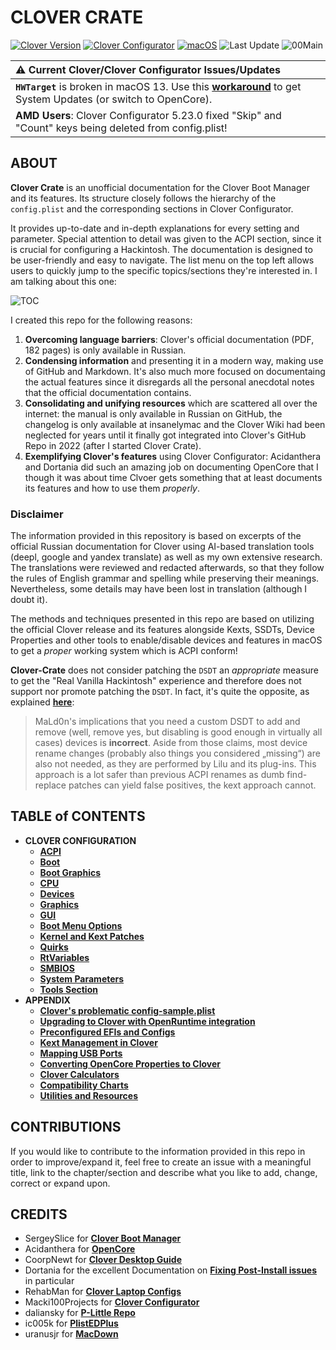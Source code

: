 # CLOVER CRATE
[![Clover Version](https://img.shields.io/badge/Clover-r5150-lime.svg)](https://github.com/CloverHackyColor/CloverBootloader/releases) [![Clover Configurator](https://img.shields.io/badge/Clover_Configurator-5.23.01-brightgreen.svg)](https://mackie100projects.altervista.org/download-clover-configurator/) [![macOS](https://img.shields.io/badge/Supported_macOS-≤13.2_beta-white.svg)](https://www.apple.com/macos/monterey/) ![Last Update](https://img.shields.io/badge/Last_Update_(yy.mm.dd):-23.01.29-blueviolet.svg) ![00Main](https://user-images.githubusercontent.com/76865553/136703368-146cda4c-9a8b-4b5f-8d3e-0382f1ccd68f.jpg)

|:warning: Current Clover/Clover Configurator Issues/Updates|
|:-----------------------------------------------------------|
| **`HWTarget`** is broken in macOS 13. Use this [**workaround**](https://github.com/5T33Z0/Clover-Crate/tree/main/RtVariables#working-around-issues-with--hwtarget-in-macos-13-to-receive-system-updates) to get System Updates (or switch to OpenCore).
|**AMD Users**: Clover Configurator 5.23.0 fixed "Skip" and "Count" keys being deleted from config.plist!

## ABOUT
**Clover Crate** is an unofficial documentation for the Clover Boot Manager and its features. Its structure closely follows the hierarchy of the `config.plist` and the corresponding sections in Clover Configurator. 

It provides up-to-date and in-depth explanations for every setting and parameter. Special attention to detail was given to the ACPI section, since it is crucial for configuring a Hackintosh. The documentation is designed to be user-friendly and easy to navigate. The list menu on the top left allows users to quickly jump to the specific topics/sections they're interested in. I am talking about this one:

![TOC](https://user-images.githubusercontent.com/76865553/136510478-2bccd5ae-6cc6-4a98-8f8d-63c41de2d3b3.png)

I created this repo for the following reasons:

1. **Overcoming language barriers**: Clover's official documentation (PDF, 182 pages) is only available in Russian.
2. **Condensing information** and presenting it in a modern way, making use of GitHub and Markdown. It's also much more focused on documentaing the actual features since it disregards all the personal anecdotal notes that the official documentation contains.
3. **Consolidating and unifying resources** which are scattered all over the internet: the manual is only available in Russian on GitHub, the changelog is only available at insanelymac and the Clover Wiki had been neglected for years until it finally got integrated into Clover's GitHub Repo in 2022 (after I started Clover Crate).
4. **Exemplifying Clover's features** using Clover Configurator: Acidanthera and Dortania did such an amazing job on documenting OpenCore that I though it was about time Clvoer gets something that at least documents its features and how to use them *properly*.

### Disclaimer
The information provided in this repository is based on excerpts of the official Russian documentation for Clover using AI-based translation tools (deepl, google and yandex translate) as well as my own extensive research. The translations were reviewed and redacted afterwards, so that they follow the rules of English grammar and spelling while preserving their meanings. Nevertheless, some details may have been lost in translation (although I doubt it).

The methods and techniques presented in this repo are based on utilizing the official Clover release and its features alongside Kexts, SSDTs, Device Properties and other tools to enable/disable devices and features in macOS to get a *proper* working system which is ACPI conform!

**Clover-Crate** does not consider patching the `DSDT` an *appropriate* measure to get the "Real Vanilla Hackintosh" experience and therefore does not support nor promote patching the `DSDT`. In fact, it's quite the opposite, as explained [**here**](https://www.insanelymac.com/forum/topic/352881-when-is-rebaseregions-necessary/?do=findComment&comment=2790870):

> MaLd0n's implications that you need a custom DSDT to add and remove (well, remove yes, but disabling is good enough in virtually all cases) devices is **incorrect**. Aside from those claims, most device rename changes (probably also things you considered „missing“) are also not needed, as they are performed by Lilu and its plug-ins. This approach is a lot safer than previous ACPI renames as dumb find-replace patches can yield false positives, the kext approach cannot.

## TABLE of CONTENTS
- **CLOVER CONFIGURATION**
  - [**ACPI**](https://github.com/5T33Z0/Clover-Crate/tree/main/ACPI#readme)
  - [**Boot**](https://github.com/5T33Z0/Clover-Crate/tree/main/Boot#readme)
  - [**Boot Graphics**](https://github.com/5T33Z0/Clover-Crate/tree/main/Boot_Graphics#readme)
  - [**CPU**](https://github.com/5T33Z0/Clover-Crate/tree/main/CPU#readme)
  - [**Devices**](https://github.com/5T33Z0/Clover-Crate/blob/main/Devices#readme)
  - [**Graphics**](https://github.com/5T33Z0/Clover-Crate/tree/main/Graphics#readme)
  - [**GUI**](https://github.com/5T33Z0/Clover-Crate/tree/main/GUI#readme)
  - [**Boot Menu Options**](https://github.com/5T33Z0/Clover-Crate/blob/main/GUI/Boot_Menu_Options.md) 
  - [**Kernel and Kext Patches**](https://github.com/5T33Z0/Clover-Crate/tree/main/Kernel_And_Kext_Patches#readme)
  - [**Quirks**](https://github.com/5T33Z0/Clover-Crate/tree/main/Quirks#readme)
  - [**RtVariables**](https://github.com/5T33Z0/Clover-Crate/tree/main/RtVariables#readme)
  - [**SMBIOS**](https://github.com/5T33Z0/Clover-Crate/tree/main/SMBIOS#readme)
  - [**System Parameters**](https://github.com/5T33Z0/Clover-Crate/tree/main/System_Parameters#readme)
  - [**Tools Section**](https://github.com/5T33Z0/Clover-Crate/blob/main/Tools/README.md)
- **APPENDIX**
  - [**Clover's problematic config-sample.plist**](https://github.com/5T33Z0/Clover-Crate/tree/main/About_Config-Sample) 
  - [**Upgrading to Clover with OpenRuntime integration**](https://github.com/5T33Z0/Clover-Crate/tree/main/Upgrading_Clover#readme)
  - [**Preconfigured EFIs and Configs**](https://github.com/5T33Z0/Clover-Crate/tree/main/EFIs_and_Configs)
  - [**Kext Management in Clover**](https://github.com/5T33Z0/Clover-Crate/tree/main/Kext_Management#readme)
  - [**Mapping USB Ports**](https://github.com/5T33Z0/Clover-Crate/tree/main/USB_Fixes#readme)
  - [**Converting OpenCore Properties to Clover**](https://github.com/5T33Z0/Clover-Crate/tree/main/OC2Clover#readme)
  - [**Clover Calculators**](https://github.com/5T33Z0/Clover-Crate/tree/main/Xtras)
  - [**Compatibility Charts**](https://github.com/5T33Z0/Clover-Crate/tree/main/Compatibility_Charts)
  - [**Utilities and Resources**](https://github.com/5T33Z0/Clover-Crate/tree/main/Utilities#readme)

## CONTRIBUTIONS
If you would like to contribute to the information provided in this repo in order to improve/expand it, feel free to create an issue with a meaningful title, link to the chapter/section and describe what you like to add, change, correct or expand upon.

## CREDITS
- SergeySlice for [**Clover Boot Manager**](https://github.com/CloverHackyColor/CloverBootloader)
- Acidanthera for [**OpenCore**](https://github.com/acidanthera/OpenCorePkg)
- CoorpNewt for [**Clover Desktop Guide**](https://hackintosh.gitbook.io/r-hackintosh-vanilla-desktop-guide/)
- Dortania for the excellent Documentation on [**Fixing Post-Install issues**](https://dortania.github.io/OpenCore-Post-Install/) in particular
- RehabMan for [**Clover Laptop Configs**](https://github.com/RehabMan/OS-X-Clover-Laptop-Config)
- Macki100Projects for [**Clover Configurator**](https://mackie100projects.altervista.org/download-clover-configurator/)
- daliansky for [**P-Little Repo**](https://github.com/daliansky/P-little)
- ic005k for [**PlistEDPlus**](https://github.com/ic005k/PlistEDPlus)
- uranusjr for [**MacDown**](https://macdown.uranusjr.com/)
